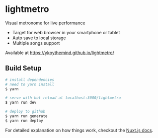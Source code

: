 # lightmetro

Visual metronome for live performance

* Target for web browser in your smartphone or tablet
* Auto save to local storage
* Multiple songs support

Available at https://ykpythemind.github.io/lightmetro/

## Build Setup

```bash
# install dependencies
# need to yarn install
$ yarn

# serve with hot reload at localhost:3000/lightmetro
$ yarn run dev

# deploy to github
$ yarn run generate
$ yarn run deploy
```

For detailed explanation on how things work, checkout the [Nuxt.js docs](https://github.com/nuxt/nuxt.js).

